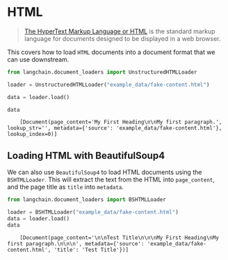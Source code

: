 # HTML

>[The HyperText Markup Language or HTML](https://en.wikipedia.org/wiki/HTML) is the standard markup language for documents designed to be displayed in a web browser.

This covers how to load `HTML` documents into a document format that we can use downstream.

<!-- WARNING: THIS FILE WAS AUTOGENERATED! DO NOT EDIT! Instead, edit the notebook w/the location & name as this file. -->


```python
from langchain.document_loaders import UnstructuredHTMLLoader
```


```python
loader = UnstructuredHTMLLoader("example_data/fake-content.html")
```


```python
data = loader.load()
```


```python
data
```

<CodeOutputBlock lang="python">

```
    [Document(page_content='My First Heading\n\nMy first paragraph.', lookup_str='', metadata={'source': 'example_data/fake-content.html'}, lookup_index=0)]
```

</CodeOutputBlock>

## Loading HTML with BeautifulSoup4

We can also use `BeautifulSoup4` to load HTML documents using the `BSHTMLLoader`.  This will extract the text from the HTML into `page_content`, and the page title as `title` into `metadata`.


```python
from langchain.document_loaders import BSHTMLLoader
```


```python
loader = BSHTMLLoader("example_data/fake-content.html")
data = loader.load()
data
```

<CodeOutputBlock lang="python">

```
    [Document(page_content='\n\nTest Title\n\n\nMy First Heading\nMy first paragraph.\n\n\n', metadata={'source': 'example_data/fake-content.html', 'title': 'Test Title'})]
```

</CodeOutputBlock>
